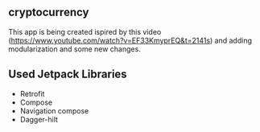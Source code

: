 ## cryptocurrency

This app is being created ispired by this video (https://www.youtube.com/watch?v=EF33KmyprEQ&t=2141s) and adding modularization and some new changes.

## Used Jetpack Libraries
- Retrofit
- Compose
- Navigation compose
- Dagger-hilt

